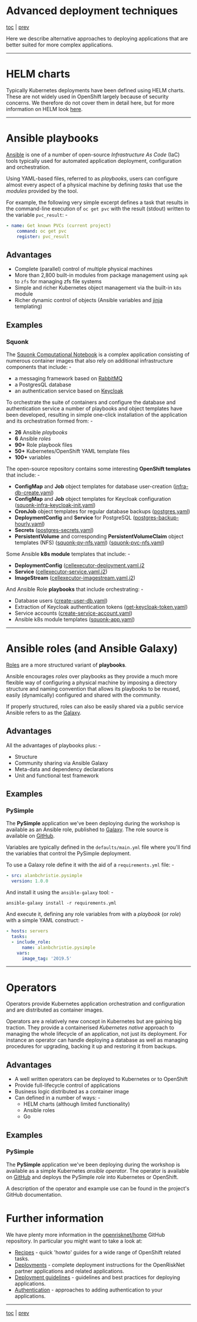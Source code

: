 # Advanced deployment techniques

[toc](../README.md) | [prev](../tutorial-5/README.md)

Here we describe alternative approaches to deploying applications that are
better suited for more complex applications.

---

# HELM charts

Typically Kubernetes deployments have been defined using HELM charts.
These are not widely used in OpenShift largely because of security concerns.
We therefore do not cover them in detail here, but for more information on HELM
look [here](https://helm.sh/).

---

# Ansible playbooks

[Ansible] is one of a number of open-source *Infrastructure As Code* (IaC)
tools typically used for automated application deployment, configuration
and orchestration.

Using YAML-based files, referred to as *playbooks*, users can configure almost
every aspect of a physical machine by defining *tasks* that use the *modules*
provided by the tool.

For example, the following very simple excerpt defines a task that results
in the command-line execution of `oc get pvc` with the result (stdout) written
to the variable `pvc_result`: -

```yaml
- name: Get known PVCs (current project)
    command: oc get pvc
    register: pvc_result
```

## Advantages

-   Complete (parallel) control of multiple physical machines 
-   More than 2,800 built-in modules from package management using `apk`
    to `zfs` for managing zfs file systems
-   Simple and richer Kubernetes object management via the built-in `k8s` module
-   Richer dynamic control of objects (Ansible variables and [jinja] templating)

## Examples

### Squonk

The [Squonk Computational Notebook] is a complex application consisting of
numerous container images that also rely on additional infrastructure
components that include: -

-   a messaging framework based on [RabbitMQ]
-   a PostgresQL database
-   an authentication service based on [Keycloak] 

To orchestrate the suite of containers and configure the database and
authentication service a number of playbooks and object templates have been
developed, resulting in simple one-click installation of the application
and its orchestration formed from: -

-   **26** Ansible *playbooks*
-   **6** Ansible *roles*
-   **90+** Role playbook files
-   **50+** Kubernetes/OpenShift YAML template files
-   **100+** variables

The open-source repository contains some interesting **OpenShift templates**
that include: -

-   **ConfigMap** and **Job** object templates for database user-creation
    ([infra-db-create.yaml](https://raw.githubusercontent.com/InformaticsMatters/squonk/master/openshift/ansible/roles/infra/files/infra-db-create.yaml))
-   **ConfigMap** and **Job** object templates for Keycloak configuration
    ([squonk-infra-keycloak-init.yaml](https://raw.githubusercontent.com/InformaticsMatters/squonk/master/openshift/ansible/roles/squonk/files/squonk-infra-keycloak-init.yaml))
-   **CronJob** object templates for regular database backups
    ([postgres.yaml](https://raw.githubusercontent.com/InformaticsMatters/squonk/master/openshift/ansible/roles/infra/files/postgres.yaml)) 
-   **DeploymentConfig** and **Service** for PostgreSQL
    ([postgres-backup-hourly.yaml](https://raw.githubusercontent.com/InformaticsMatters/squonk/master/openshift/ansible/roles/infra/files/postgres-backup-hourly.yaml))
-   **Secrets**
    ([postgres-secrets.yaml](https://raw.githubusercontent.com/InformaticsMatters/squonk/master/openshift/ansible/roles/infra/files/postgres-secrets.yaml))
-   **PersistentVolume** and corresponding **PersistentVolumeClaim** object templates (NFS)
    ([squonk-pv-nfs.yaml](https://raw.githubusercontent.com/InformaticsMatters/squonk/master/openshift/ansible/roles/squonk/files/squonk-pv-nfs.yaml))
    ([squonk-pvc-nfs.yaml](https://github.com/InformaticsMatters/squonk/blob/master/openshift/ansible/roles/squonk/files/squonk-pvc-nfs.yaml))

Some Ansible **k8s module** templates that include: -

-   **DeploymentConfig** ([cellexecutor-deployment.yaml.j2](https://raw.githubusercontent.com/InformaticsMatters/squonk/master/openshift/ansible/roles/squonk/templates/cellexecutor-deployment.yaml.j2]())
-   **Service** ([cellexecutor-service.yaml.j2](https://raw.githubusercontent.com/InformaticsMatters/squonk/master/openshift/ansible/roles/squonk/templates/cellexecutor-service.yaml.j2))
-   **ImageStream** ([cellexecutor-imagestream.yaml.j2](https://raw.githubusercontent.com/InformaticsMatters/squonk/master/openshift/ansible/roles/squonk/templates/cellexecutor-imagestream.yaml.j2))

And Ansible Role **playbooks** that include orchestrating: -

-   Database users
    ([create-user-db.yaml](https://raw.githubusercontent.com/InformaticsMatters/squonk/master/openshift/ansible/roles/infra/tasks/create-user-db.yaml))
-   Extraction of Keycloak authentication tokens
    ([get-keycloak-token.yaml](https://raw.githubusercontent.com/InformaticsMatters/squonk/master/openshift/ansible/roles/infra/tasks/get-keycloak-token.yaml))
-   Service accounts
    ([create-service-account.yaml](https://raw.githubusercontent.com/InformaticsMatters/squonk/master/openshift/ansible/roles/infra/tasks/create-service-account.yaml))
-   Ansible k8s module templates
    ([squonk-app.yaml](https://raw.githubusercontent.com/InformaticsMatters/squonk/master/openshift/ansible/roles/squonk/tasks/squonk-app.yaml))

---

# Ansible roles (and Ansible Galaxy)

[Roles] are a more structured variant of **playbooks**.

Ansible encourages *roles* over playbooks as they provide a much more flexible
way of configuring a physical machine by imposing a directory structure and
naming convention that allows its playbooks to be reused, easily (dynamically)
configured and shared with the community.

If properly structured, roles can also be easily shared via a public service
Ansible refers to as the [Galaxy].

## Advantages

All the advantages of playbooks plus: -

-   Structure
-   Community sharing via Ansible Galaxy
-   Meta-data and dependency declarations
-   Unit and functional test framework
 
## Examples

### PySimple

The **PySimple** application we've been deploying during the workshop is
available as an Ansible role, published to [Galaxy]. The role source is
available on [GitHub](https://github.com/alanbchristie/ansible-role-PySimple).

Variables are typically defined in the `defaults/main.yml` file where you'll
find the variables that control the PySimple deployment.

To use a Galaxy role define it with the aid of a `requirements.yml`
file: -

```yaml
- src: alanbchristie.pysimple
  version: 1.0.0
```

And install it using the `ansible-galaxy` tool: -

    ansible-galaxy install -r requirements.yml
    
And execute it, defining any role variables from with a *playbook*
(or *role*) with a simple YAML construct: -

```yaml
- hosts: servers
  tasks:
  - include_role:
      name: alanbchristie.pysimple
    vars:
      image_tag: '2019.5'
```

---
  
# Operators

Operators provide Kubernetes application orchestration and configuration and
are distributed as container images.

Operators are a relatively new concept in Kubernetes but are gaining big traction.
They provide a containerised *Kubernetes native* approach to managing the whole
lifecycle of an application, not just its deployment. For instance an operator
can handle deploying a database as well as managing procedures for upgrading,
backing it up and restoring it from backups.

## Advantages

-   A well written operators can be deployed to Kubernetes or to OpenShift
-   Provide full-lifecycle control of applications
-   Business logic distributed as a container image
-   Can defined in a number of ways: -
    -   HELM charts (although limited functionality)
    -   Ansible roles
    -   Go

## Examples

### PySimple

The **PySimple** application we've been deploying during the workshop is
available as a simple Kubernetes *ansible operator*. The operator is
available on [GitHub](https://github.com/alanbchristie/ansible-operator-PySimple)
and deploys the PySimple *role* into Kubernetes or OpenShift.
 
A description of the operator and example use can be found in the
project's GitHub documentation.

# Further information

We have plenty more information in the [openrisknet/home](https://github.com/OpenRiskNet/home) GitHub repository.
In particular you might want to take a look at:

* [Recipes](https://github.com/OpenRiskNet/home/tree/master/openshift/recipes) - quick 'howto' guides for a wide range 
of OpenShift related tasks.
* [Deployments](https://github.com/OpenRiskNet/home/tree/master/openshift/deployments) - complete deployment instructions
for the OpenRiskNet partner applications and related applications.
* [Deployment guidelines](https://github.com/OpenRiskNet/home/wiki/Deployment-Guidelines) - guidelines and best practices
for deploying applications.
* [Authentication](https://github.com/OpenRiskNet/home/wiki/Adding-Authentication) - approaches to adding authentication
to your applications.

---

[toc](../README.md) | [prev](../tutorial-5/README.md)

[ansible]: https://www.ansible.com/resources/get-started
[galaxy]: https://galaxy.ansible.com
[jinja]: https://palletsprojects.com/p/jinja/
[keycloak]: https://www.keycloak.org
[rabbitmq]: https://www.rabbitmq.com
[roles]: https://docs.ansible.com/ansible/latest/user_guide/playbooks_reuse_roles.html
[squonk computational notebook]: https://squonk.it
